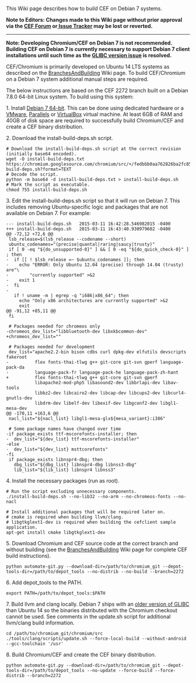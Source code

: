 This Wiki page describes how to build CEF on Debian 7 systems.

**Note to Editors: Changes made to this Wiki page without prior approval via the [CEF Forum](http://magpcss.org/ceforum/) or[ Issue Tracker](https://bitbucket.org/chromiumembedded/cef/issues?status=new&status=open) may be lost or reverted.**

***

**Note: Developing Chromium/CEF on Debian 7 is not recommended. Building CEF on Debian 7 is currently necessary to support Debian 7 client installations until such time as the [GLIBC version issue](https://bitbucket.org/chromiumembedded/cef/issue/1575) is resolved.**

CEF/Chromium is primarily developed on Ubuntu 14 LTS systems as described on the [BranchesAndBuilding](https://code.google.com/p/chromiumembedded/wiki/BranchesAndBuilding) Wiki page. To build CEF/Chromium on a Debian 7 system additional manual steps are required.

The below instructions are based on the CEF 2272 branch built on a Debian 7.8.0 64-bit Linux system. To build using this system:

1\. Install [Debian 7 64-bit](https://www.debian.org/distrib/). This can be done using dedicated hardware or a [VMware](http://www.vmware.com/products/player), [Parallels](http://www.parallels.com/eu/products/desktop/download/) or [VirtualBox](https://www.virtualbox.org/wiki/Downloads) virtual machine. At least 6GB of RAM and 40GB of disk space are required to successfully build Chromium/CEF and create a CEF binary distribution.

2\. Download the install-build-deps.sh script.

```
# Download the install-build-deps.sh script at the correct revision (initially base64 encoded).
wget -O install-build-deps.txt https://chromium.googlesource.com/chromium/src/+/fedbbb0aa762826ba2fc85a2b934dc9660639aa7/build/install-build-deps.sh?format=TEXT
# Decode the script.
python -m base64 -d install-build-deps.txt > install-build-deps.sh
# Mark the script as executable.
chmod 755 install-build-deps.sh
```

3\. Edit the install-build-deps.sh script so that it will run on Debian 7. This includes removing Ubuntu-specific logic and packages that are not available on Debian 7. For example:

```
--- install-build-deps.sh	2015-03-11 16:42:28.546982015 -0400
+++ install-build-deps.sh	2015-03-11 16:43:40.930979602 -0400
@@ -72,12 +72,6 @@
 lsb_release=$(lsb_release --codename --short)
 ubuntu_codenames="(precise|quantal|raring|saucy|trusty)"
 if [ 0 -eq "${do_unsupported-0}" ] && [ 0 -eq "${do_quick_check-0}" ] ; then
-  if [[ ! $lsb_release =~ $ubuntu_codenames ]]; then
-    echo "ERROR: Only Ubuntu 12.04 (precise) through 14.04 (trusty) are"\
-        "currently supported" >&2
-    exit 1
-  fi
-
   if ! uname -m | egrep -q "i686|x86_64"; then
     echo "Only x86 architectures are currently supported" >&2
     exit
@@ -91,12 +85,11 @@
 fi
 
 # Packages needed for chromeos only
-chromeos_dev_list="libbluetooth-dev libxkbcommon-dev"
+chromeos_dev_list=""
 
 # Packages needed for development
 dev_list="apache2.2-bin bison cdbs curl dpkg-dev elfutils devscripts fakeroot
-          flex fonts-thai-tlwg g++ git-core git-svn gperf language-pack-da
-          language-pack-fr language-pack-he language-pack-zh-hant
+          flex fonts-thai-tlwg g++ git-core git-svn gperf
           libapache2-mod-php5 libasound2-dev libbrlapi-dev libav-tools
           libbz2-dev libcairo2-dev libcap-dev libcups2-dev libcurl4-gnutls-dev
           libdrm-dev libelf-dev libexif-dev libgconf2-dev libgl1-mesa-dev
@@ -170,11 +163,6 @@
 nacl_list="${nacl_list} libgl1-mesa-glx${mesa_variant}:i386"
 
 # Some package names have changed over time
-if package_exists ttf-mscorefonts-installer; then
-  dev_list="${dev_list} ttf-mscorefonts-installer"
-else
-  dev_list="${dev_list} msttcorefonts"
-fi
 if package_exists libnspr4-dbg; then
   dbg_list="${dbg_list} libnspr4-dbg libnss3-dbg"
   lib_list="${lib_list} libnspr4 libnss3"
```

4\. Install the necessary packages (run as root).

```
# Run the script excluding unnecessary components.
./install-build-deps.sh --no-lib32 --no-arm --no-chromeos-fonts --no-nacl

# Install additional packages that will be required later on.
# cmake is required when building llvm/clang.
# libgtkglext1-dev is required when building the cefclient sample application.
apt-get install cmake libgtkglext1-dev 
```

5\. Download Chromium and CEF source code at the correct branch and without building (see the [BranchesAndBuilding](BranchesAndBuilding.md) Wiki page for complete CEF build instructions).

```
python automate-git.py --download-dir=/path/to/chromium_git --depot-tools-dir=/path/to/depot_tools --no-distrib --no-build --branch=2272
```

6\. Add depot\_tools to the PATH.

```
export PATH=/path/to/depot_tools:$PATH
```

7\. Build llvm and clang locally. Debian 7 ships with an [older version of GLIBC](https://code.google.com/p/chromiumembedded/issues/detail?id=1575) than Ubuntu 14 so the binaries distributed with the Chromium checkout cannot be used. See comments in the update.sh script for additional llvm/clang build information.

```
cd /path/to/chromium_git/chromium/src
./tools/clang/scripts/update.sh --force-local-build --without-android --gcc-toolchain '/usr'
```

8\. Build Chromium/CEF and create the CEF binary distribution.

```
python automate-git.py --download-dir=/path/to/chromium_git --depot-tools-dir=/path/to/depot_tools --no-update --force-build --force-distrib --branch=2272
```
